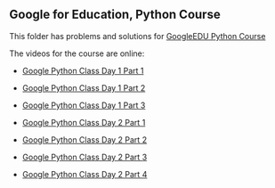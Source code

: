 Google for Education, Python Course
----

This folder has problems and solutions for [GoogleEDU Python Course](https://developers.google.com/edu/python/)

The videos for the course are online:

* [Google Python Class Day 1 Part 1](https://www.youtube.com/watch?v=tKTZoB2Vjuk)
* [Google Python Class Day 1 Part 2](https://www.youtube.com/watch?v=EPYupizJYQI)
* [Google Python Class Day 1 Part 3](https://www.youtube.com/watch?v=haycL41dAhg)

* [Google Python Class Day 2 Part 1](https://www.youtube.com/watch?v=kWyoYtvJpe4)
* [Google Python Class Day 2 Part 2](https://www.youtube.com/watch?v=uKZ8GBKmeDM)
* [Google Python Class Day 2 Part 3](https://www.youtube.com/watch?v=Nn2KQmVF5Og)
* [Google Python Class Day 2 Part 4](https://www.youtube.com/watch?v=IcteAbMC1Ok)
